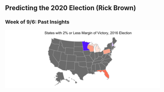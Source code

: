 ## Predicting the 2020 Election (Rick Brown)


### Week of 9/6: Past Insights

![](./Images/2016_close.png)
